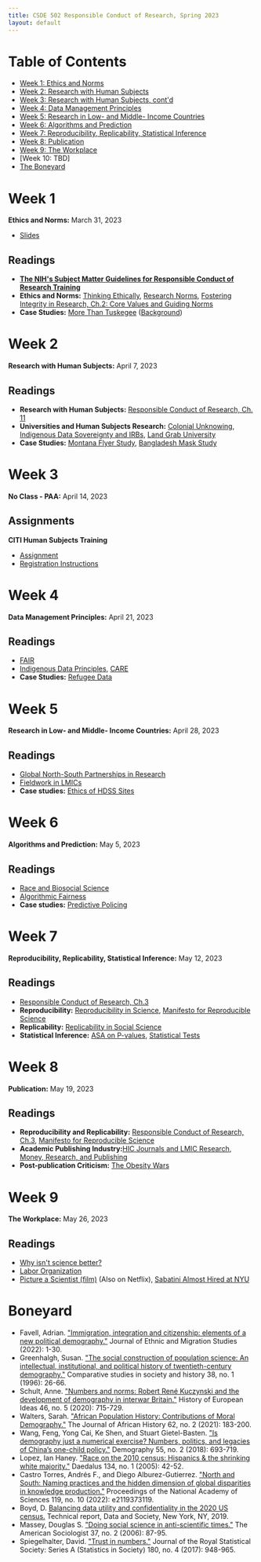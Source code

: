 ```yaml
---
title: CSDE 502 Responsible Conduct of Research, Spring 2023
layout: default
---
```


# Table of Contents

* [Week 1: Ethics and Norms](#week-1)
* [Week 2: Research with Human Subjects](#week-2)
* [Week 3: Research with Human Subjects, cont'd](#week-3)
* [Week 4: Data Management Principles](#week-4)
* [Week 5: Research in Low- and Middle- Income Countries](#week-5)
* [Week 6: Algorithms and Prediction](#week-6)
* [Week 7: Reproducibility, Replicability, Statistical Inference](#week-7)
* [Week 8: Publication](#week-8)
* [Week 9: The Workplace](#week-9)
* [Week 10: TBD]
* [The Boneyard](#boneyard)


# Week 1
**Ethics and Norms:** March 31, 2023
  *  [Slides](https://jlgodwin.github.io/CSDE502-Sp23/Slides/Week%201/CSDE%20502%20Week%201_20230331.pdf)

## Readings
  *  **[The NIH's Subject Matter Guidelines for Responsible Conduct of Research Training](https://grants.nih.gov/grants/guide/notice-files/NOT-OD-22-055.html)**
  *  **Ethics and Norms:** [Thinking Ethically](https://jlgodwin.github.io/CSDE502-Sp23/Readings/Week%201/ThinkingEthically.pdf), [Research Norms](https://jlgodwin.github.io/CSDE502-Sp23/Readings/Week%201/MertonianNorms.pdf), [Fostering Integrity in Research, Ch.2: Core Values and Guiding Norms](https://jlgodwin.github.io/CSDE502-Sp23/Readings/Week%201/Fostering%20Integrity_Ch2.pdf)
  *  **Case Studies:** [More Than Tuskegee](https://jlgodwin.github.io/CSDE502-Sp23/Readings/Week%201/Scharff_MoreThanTuskegee.pdf) ([Background](https://www.mcgill.ca/oss/article/history/40-years-human-experimentation-america-tuskegee-study))
  
# Week 2
**Research with Human Subjects:** April 7, 2023


## Readings

  *  **Research with Human Subjects:** [Responsible Conduct of Research, Ch. 11](https://jlgodwin.github.io/CSDE502-Sp23/Readings/Week%202/Responsible%20Conduct%20of%20Research_Ch11.pdf)
  *  **Universities and Human Subjects Research:** [Colonial Unknowing](https://jlgodwin.github.io/CSDE502-Sp23/Readings/Week%202/ColonialUnknowing_IRBs_2019.pdf), [Indigenous Data Sovereignty and IRBs](https://jlgodwin.github.io/CSDE502-Sp23/Readings/Week%202/IndigenousDataSovereignty_IRBs.pdf), [Land Grab University](https://jlgodwin.github.io/CSDE502-Sp23/Readings/Week%202/LandGrabUniversities_2019.pdf)
  *  **Case Studies:** [Montana Flyer Study](https://jlgodwin.github.io/CSDE502-Sp23/Readings/Week%202/MontanaFlyerStudy.pdf), [Bangladesh Mask Study](https://jlgodwin.github.io/CSDE502-Sp23/Readings/Week%202/BangladeshMaskStudy.pdf)



  
# Week 3

**No Class - PAA:** April 14, 2023


## Assignments
 **CITI Human Subjects Training**
   *  [Assignment](https://jlgodwin.github.io/CSDE502-Sp23/CITI%20Materials/CITI%20Assignment%20Instructions.pdf)
   *  [Registration Instructions](https://jlgodwin.github.io/CSDE502-Sp23/CITI%20Materials/CITI_RegistrationInstructions.pdf)



# Week 4

**Data Management Principles:** April 21, 2023

## Readings
  * [FAIR](https://jlgodwin.github.io/CSDE502-Sp23/Readings/Week%204/FairData.pdf)
  * [Indigenous Data Principles](https://jlgodwin.github.io/CSDE502-Sp23/Readings/Week%204/IndigenousDataUS_Carroll.pdf), [CARE](https://jlgodwin.github.io/CSDE502-Sp23/Readings/Week%204/CAREPrinciples_Carroll.pdf)
  * **Case Studies:** [Refugee Data](https://jlgodwin.github.io/CSDE502-Sp23/Readings/Week%204/StopStealingOurStories.pdf)

# Week 5

**Research in Low- and Middle- Income Countries:** April 28, 2023

## Readings
  * [Global North-South Partnerships in Research](https://jlgodwin.github.io/CSDE502-Sp23/Readings/Week%205/GlobalNorthSouthResearch.pdf)
  * [Fieldwork in LMICs](https://jlgodwin.github.io/CSDE502-Sp23/Readings/Week%205/LMIC_FieldworkEthics.pdf)
  * **Case studies:** [Ethics of HDSS Sites](https://jlgodwin.github.io/CSDE502-Sp23/Readings/Week%205/HDSS_Ethics.pdf)

# Week 6

**Algorithms and Prediction:** May 5, 2023

## Readings
  * [Race and Biosocial Science](https://jlgodwin.github.io/CSDE502-Sp23/Readings/Week%206/RobertsRollins_2020_ARS.pdf)
  * [Algorithmic Fairness](https://jlgodwin.github.io/CSDE502-Sp23/Readings/Week%206/AlgorithmicFairness_2021_ARS.pdf)
  * **Case studies:** [Predictive Policing](https://jlgodwin.github.io/CSDE502-Sp23/Readings/Week%206/ProPublica_PredictivePolicing_2016.pdf)


# Week 7

**Reproducibility, Replicability, Statistical Inference:** May 12, 2023

## Readings
  *  [Responsible Conduct of Research, Ch.3](https://jlgodwin.github.io/CSDE502-Sp23/Readings/Week%207/Responsible%20Conduct%20of%20Research_Ch3.pdf)
  *  **Reproducibility:** [Reproducibility in Science](https://jlgodwin.github.io/CSDE502-Sp23/Readings/Week%207/ReproducibilityinScience_Summary.pdf), [Manifesto for Reproducible Science](https://jlgodwin.github.io/CSDE502-Sp23/Readings/Week%207/Munafo_ManifestoforReproducibleScience.pdf)
  * **Replicability:** [Replicability in Social Science](https://jlgodwin.github.io/CSDE502-Sp23/Readings/Week%207/Freese_ReplicationinSocialScience.pdf)
  * **Statistical Inference:** [ASA on P-values](https://jlgodwin.github.io/CSDE502-Sp23/Readings/Week%207/Wasserstein_ASAStatementonPValues.pdf), [Statistical Tests](https://jlgodwin.github.io/CSDE502-Sp23/Readings/Week%207/Greenland_StatisticalTests.pdf)
 

# Week 8

**Publication:** May 19, 2023

## Readings
  * **Reproducibility and Replicability:** [Responsible Conduct of Research, Ch.3](https://jlgodwin.github.io/CSDE502-Sp23/Readings/Week%208/Responsible%20Conduct%20of%20Research_Ch3.pdf), [Manifesto for Reproducible Science](https://jlgodwin.github.io/CSDE502-Sp23/Readings/Week%208/Munafo_ManifestoforReproducibleScience.pdf)
  * **Academic Publishing Industry:**[HIC Journals and LMIC Research](https://jlgodwin.github.io/CSDE502-Sp23/Readings/Week%208/HICJournals.pdf), [Money, Research, and Publishing](https://jlgodwin.github.io/CSDE502-Sp23/Readings/Week%208/GatesIHMELancet.pdf)
  * **Post-publication Criticism:** [The Obesity Wars](https://jlgodwin.github.io/CSDE502-Sp23/Readings/Week%208/TheObesityWars.pdf)


# Week 9

**The Workplace:** May 26, 2023

## Readings
  * [Why isn't science better?](https://jlgodwin.github.io/CSDE502-Sp23/Readings/Week%209/Smaldino_WhyIsntScienceBetter.pdf)
  * [Labor Organization](https://jlgodwin.github.io/CSDE502-Sp23/Readings/Week%209/OrganizingtheAcademy_2021.pdf)
  * [Picture a Scientist (film)](https://www.pbs.org/wgbh/nova/video/picture-a-scientist/) (Also on Netflix), [Sabatini Almost Hired at NYU](https://jlgodwin.github.io/CSDE502-Sp23/Readings/Week%209/Sabatini_NYU_2022.pdf)


# Boneyard

  * Favell, Adrian. ["Immigration, integration and citizenship: elements of a new political demography."](https://jlgodwin.github.io/CSDE502-Sp23/Readings/Favell_ImmigrationDemography_2022.pdf) Journal of Ethnic and Migration Studies (2022): 1-30.
  * Greenhalgh, Susan. ["The social construction of population science: An intellectual, institutional, and political history of twentieth-century demography."](https://jlgodwin.github.io/CSDE502-Sp23/Readings/Greenhalgh_SocConstructionPopScience_1996.pdf) Comparative studies in society and history 38, no. 1 (1996): 26-66.
  * Schult, Anne. ["Numbers and norms: Robert René Kuczynski and the development of demography in interwar Britain."](https://jlgodwin.github.io/CSDE502-Sp23/Readings/Schult_NumbersNorms_PrewarBritain_2020.pdf) History of European Ideas 46, no. 5 (2020): 715-729.
  * Walters, Sarah. ["African Population History: Contributions of Moral Demography."](https://jlgodwin.github.io/CSDE502-Sp23/Readings/Walters_AfricanPopHistory_MoralDem_2021.pdf) The Journal of African History 62, no. 2 (2021): 183-200.
  * Wang, Feng, Yong Cai, Ke Shen, and Stuart Gietel-Basten. ["Is demography just a numerical exercise? Numbers, politics, and legacies of China’s one-child policy."](https://jlgodwin.github.io/CSDE502-Sp23/Readings/Wang_Cai_DemographyOneChild_2018.pdf) Demography 55, no. 2 (2018): 693-719.
  * Lopez, Ian Haney. ["Race on the 2010 census: Hispanics & the shrinking white majority."](https://jlgodwin.github.io/CSDE502-Sp23/Readings/Lopez_2010CensusHispanic_2005.pdf) Daedalus 134, no. 1 (2005): 42-52.
  * Castro Torres, Andrés F., and Diego Alburez-Gutierrez. ["North and South: Naming practices and the hidden dimension of global disparities in knowledge production."](https://jlgodwin.github.io/CSDE502-Sp23/Readings/CastroTorres_NorthSouthNaming_2022.pdf) Proceedings of the National Academy of Sciences 119, no. 10 (2022): e2119373119.
  * Boyd, D. [Balancing data utility and confidentiality in the 2020 US census.](https://jlgodwin.github.io/CSDE502-Sp23/Readings/Boyd_BalancingDataUtility.pdf) Technical report, Data and Society, New York, NY, 2019.
  * Massey, Douglas S. ["Doing social science in anti-scientific times."](https://jlgodwin.github.io/CSDE502-Sp23/Readings/Massey_AntiScientificTimes.pdf) The American Sociologist 37, no. 2 (2006): 87-95.
  * Spiegelhalter, David. ["Trust in numbers."](https://jlgodwin.github.io/CSDE502-Sp23/Readings/Speigelhalter_TrustinNumbers.pdf) Journal of the Royal Statistical Society: Series A (Statistics in Society) 180, no. 4 (2017): 948-965.


